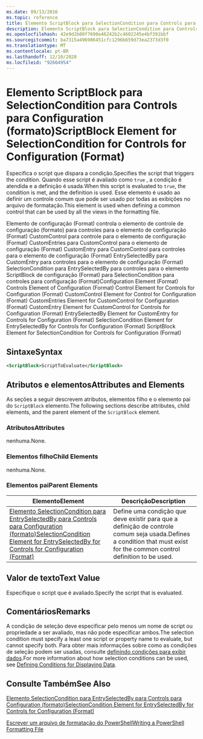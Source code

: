 ```yaml
---
ms.date: 09/13/2016
ms.topic: reference
title: Elemento ScriptBlock para SelectionCondition para Controls para Configuration (formato)
description: Elemento ScriptBlock para SelectionCondition para Controls para Configuration (formato)
ms.openlocfilehash: 42e9d2b00f7690e46242b2c4602245e4bf391bbf
ms.sourcegitcommit: ba7315a496986451cfc1296b659d73ea2373d3f0
ms.translationtype: MT
ms.contentlocale: pt-BR
ms.lasthandoff: 12/10/2020
ms.locfileid: "92664954"
---
```

# <a name="scriptblock-element-for-selectioncondition-for-controls-for-configuration-format"></a><span data-ttu-id="b8f5e-103">Elemento ScriptBlock para SelectionCondition para Controls para Configuration (formato)</span><span class="sxs-lookup"><span data-stu-id="b8f5e-103">ScriptBlock Element for SelectionCondition for Controls for Configuration (Format)</span></span>

<span data-ttu-id="b8f5e-104">Especifica o script que dispara a condição.</span><span class="sxs-lookup"><span data-stu-id="b8f5e-104">Specifies the script that triggers the condition.</span></span> <span data-ttu-id="b8f5e-105">Quando esse script é avaliado como `true` , a condição é atendida e a definição é usada.</span><span class="sxs-lookup"><span data-stu-id="b8f5e-105">When this script is evaluated to `true`, the condition is met, and the definition is used.</span></span> <span data-ttu-id="b8f5e-106">Esse elemento é usado ao definir um controle comum que pode ser usado por todas as exibições no arquivo de formatação.</span><span class="sxs-lookup"><span data-stu-id="b8f5e-106">This element is used when defining a common control that can be used by all the views in the formatting file.</span></span>

<span data-ttu-id="b8f5e-107">Elemento de configuração (Format) controla o elemento de controle de configuração (formato) para controles para o elemento de configuração (Format) CustomControl para controle para o elemento de configuração (Format) CustomEntries para CustomControl para o elemento de configuração (Format) CustomEntry para CustomControl para controles para o elemento de configuração (Format) EntrySelectedBy para CustomEntry para controles para o elemento de configuração (Format) SelectionCondition para EntrySelectedBy para controles para o elemento ScriptBlock de configuração (Format) para SelectionCondition para controles para configuração (Format)</span><span class="sxs-lookup"><span data-stu-id="b8f5e-107">Configuration Element (Format) Controls Element of Configuration (Format) Control Element for Controls for Configuration (Format) CustomControl Element for Control for Configuration (Format) CustomEntries Element for CustomControl for Configuration (Format) CustomEntry Element for CustomControl for Controls for Configuration (Format) EntrySelectedBy Element for CustomEntry for Controls for Configuration (Format) SelectionCondition Element for EntrySelectedBy for Controls for Configuration (Format) ScriptBlock Element for SelectionCondition for Controls for Configuration (Format)</span></span>

## <a name="syntax"></a><span data-ttu-id="b8f5e-108">Sintaxe</span><span class="sxs-lookup"><span data-stu-id="b8f5e-108">Syntax</span></span>

```xml
<ScriptBlock>ScriptToEvaluate</ScriptBlock>
```

## <a name="attributes-and-elements"></a><span data-ttu-id="b8f5e-109">Atributos e elementos</span><span class="sxs-lookup"><span data-stu-id="b8f5e-109">Attributes and Elements</span></span>

<span data-ttu-id="b8f5e-110">As seções a seguir descrevem atributos, elementos filho e o elemento pai do `ScriptBlock` elemento.</span><span class="sxs-lookup"><span data-stu-id="b8f5e-110">The following sections describe attributes, child elements, and the parent element of the `ScriptBlock` element.</span></span>

### <a name="attributes"></a><span data-ttu-id="b8f5e-111">Atributos</span><span class="sxs-lookup"><span data-stu-id="b8f5e-111">Attributes</span></span>

<span data-ttu-id="b8f5e-112">nenhuma.</span><span class="sxs-lookup"><span data-stu-id="b8f5e-112">None.</span></span>

### <a name="child-elements"></a><span data-ttu-id="b8f5e-113">Elementos filho</span><span class="sxs-lookup"><span data-stu-id="b8f5e-113">Child Elements</span></span>

<span data-ttu-id="b8f5e-114">nenhuma.</span><span class="sxs-lookup"><span data-stu-id="b8f5e-114">None.</span></span>

### <a name="parent-elements"></a><span data-ttu-id="b8f5e-115">Elementos pai</span><span class="sxs-lookup"><span data-stu-id="b8f5e-115">Parent Elements</span></span>

|<span data-ttu-id="b8f5e-116">Elemento</span><span class="sxs-lookup"><span data-stu-id="b8f5e-116">Element</span></span>|<span data-ttu-id="b8f5e-117">Descrição</span><span class="sxs-lookup"><span data-stu-id="b8f5e-117">Description</span></span>|
|-------------|-----------------|
|[<span data-ttu-id="b8f5e-118">Elemento SelectionCondition para EntrySelectedBy para Controls para Configuration (formato)</span><span class="sxs-lookup"><span data-stu-id="b8f5e-118">SelectionCondition Element for EntrySelectedBy for Controls for Configuration (Format)</span></span>](./selectioncondition-element-for-entryselectedby-for-controls-for-configuration-format.md)|<span data-ttu-id="b8f5e-119">Define uma condição que deve existir para que a definição de controle comum seja usada.</span><span class="sxs-lookup"><span data-stu-id="b8f5e-119">Defines a condition that must exist for the common control definition to be used.</span></span>|

## <a name="text-value"></a><span data-ttu-id="b8f5e-120">Valor de texto</span><span class="sxs-lookup"><span data-stu-id="b8f5e-120">Text Value</span></span>

<span data-ttu-id="b8f5e-121">Especifique o script que é avaliado.</span><span class="sxs-lookup"><span data-stu-id="b8f5e-121">Specify the script that is evaluated.</span></span>

## <a name="remarks"></a><span data-ttu-id="b8f5e-122">Comentários</span><span class="sxs-lookup"><span data-stu-id="b8f5e-122">Remarks</span></span>

<span data-ttu-id="b8f5e-123">A condição de seleção deve especificar pelo menos um nome de script ou propriedade a ser avaliado, mas não pode especificar ambos.</span><span class="sxs-lookup"><span data-stu-id="b8f5e-123">The selection condition must specify a least one script or property name to evaluate, but cannot specify both.</span></span> <span data-ttu-id="b8f5e-124">Para obter mais informações sobre como as condições de seleção podem ser usadas, consulte [definindo condições para exibir dados](./defining-conditions-for-displaying-data.md).</span><span class="sxs-lookup"><span data-stu-id="b8f5e-124">For more information about how selection conditions can be used, see [Defining Conditions for Displaying Data](./defining-conditions-for-displaying-data.md).</span></span>

## <a name="see-also"></a><span data-ttu-id="b8f5e-125">Consulte Também</span><span class="sxs-lookup"><span data-stu-id="b8f5e-125">See Also</span></span>

[<span data-ttu-id="b8f5e-126">Elemento SelectionCondition para EntrySelectedBy para Controls para Configuration (formato)</span><span class="sxs-lookup"><span data-stu-id="b8f5e-126">SelectionCondition Element for EntrySelectedBy for Controls for Configuration (Format)</span></span>](./selectioncondition-element-for-entryselectedby-for-controls-for-configuration-format.md)

[<span data-ttu-id="b8f5e-127">Escrever um arquivo de formatação do PowerShell</span><span class="sxs-lookup"><span data-stu-id="b8f5e-127">Writing a PowerShell Formatting File</span></span>](./writing-a-powershell-formatting-file.md)
